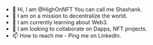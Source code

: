 - 👋 Hi, I am @HighOnNFT You can call me Shashank.
- 👀 I am on a mission to decentralize the world. 
- 🌱 I am currently learning about Web3.
- 💞️ I am looking to collaborate on Dapps, NFT projects.
- 📫 How to reach me - Ping me on LinkedIn.

<!---
blacksky24/blacksky24 is a ✨ special ✨ repository because its `README.md` (this file) appears on your GitHub profile.
You can click the Preview link to take a look at your changes.
--->
